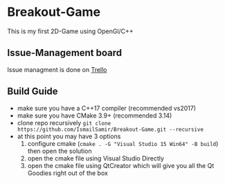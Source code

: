 # Breakout-Game
This is my first 2D-Game using OpenGl/C++ 

## Issue-Management board
Issue managment is done on [Trello](https://trello.com/b/fINGNr6G/2d-game)

## Build Guide
- make sure you have a C++17 compiler (recommended vs2017)
- make sure you have CMake 3.9+ (recommended 3.14)
- clone repo recursively `git clone https://github.com/IsmailSamir/Breakout-Game.git --recursive`
- at this point you may have 3 options
	1. configure cmake (`cmake . -G "Visual Studio 15 Win64" -B build`) then open the solution
	2. open the cmake file using Visual Studio Directly
	3. open the cmake file using QtCreator which will give you all the Qt Goodies right out of the box
